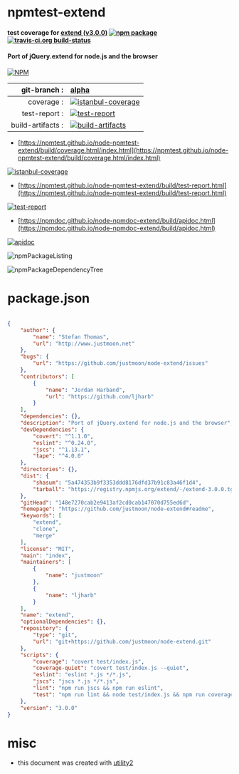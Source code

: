 # npmtest-extend

#### test coverage for  [extend (v3.0.0)](https://github.com/justmoon/node-extend#readme)  [![npm package](https://img.shields.io/npm/v/npmtest-extend.svg?style=flat-square)](https://www.npmjs.org/package/npmtest-extend) [![travis-ci.org build-status](https://api.travis-ci.org/npmtest/node-npmtest-extend.svg)](https://travis-ci.org/npmtest/node-npmtest-extend)

#### Port of jQuery.extend for node.js and the browser

[![NPM](https://nodei.co/npm/extend.png?downloads=true&downloadRank=true&stars=true)](https://www.npmjs.com/package/extend)

| git-branch : | [alpha](https://github.com/npmtest/node-npmtest-extend/tree/alpha)|
|--:|:--|
| coverage : | [![istanbul-coverage](https://npmtest.github.io/node-npmtest-extend/build/coverage.badge.svg)](https://npmtest.github.io/node-npmtest-extend/build/coverage.html/index.html)|
| test-report : | [![test-report](https://npmtest.github.io/node-npmtest-extend/build/test-report.badge.svg)](https://npmtest.github.io/node-npmtest-extend/build/test-report.html)|
| build-artifacts : | [![build-artifacts](https://npmtest.github.io/node-npmtest-extend/glyphicons_144_folder_open.png)](https://github.com/npmtest/node-npmtest-extend/tree/gh-pages/build)|

- [https://npmtest.github.io/node-npmtest-extend/build/coverage.html/index.html](https://npmtest.github.io/node-npmtest-extend/build/coverage.html/index.html)

[![istanbul-coverage](https://npmtest.github.io/node-npmtest-extend/build/screenCapture.buildCi.browser.%252Ftmp%252Fbuild%252Fcoverage.lib.html.png)](https://npmtest.github.io/node-npmtest-extend/build/coverage.html/index.html)

- [https://npmtest.github.io/node-npmtest-extend/build/test-report.html](https://npmtest.github.io/node-npmtest-extend/build/test-report.html)

[![test-report](https://npmtest.github.io/node-npmtest-extend/build/screenCapture.buildCi.browser.%252Ftmp%252Fbuild%252Ftest-report.html.png)](https://npmtest.github.io/node-npmtest-extend/build/test-report.html)

- [https://npmdoc.github.io/node-npmdoc-extend/build/apidoc.html](https://npmdoc.github.io/node-npmdoc-extend/build/apidoc.html)

[![apidoc](https://npmdoc.github.io/node-npmdoc-extend/build/screenCapture.buildCi.browser.%252Ftmp%252Fbuild%252Fapidoc.html.png)](https://npmdoc.github.io/node-npmdoc-extend/build/apidoc.html)

![npmPackageListing](https://npmtest.github.io/node-npmtest-extend/build/screenCapture.npmPackageListing.svg)

![npmPackageDependencyTree](https://npmtest.github.io/node-npmtest-extend/build/screenCapture.npmPackageDependencyTree.svg)



# package.json

```json

{
    "author": {
        "name": "Stefan Thomas",
        "url": "http://www.justmoon.net"
    },
    "bugs": {
        "url": "https://github.com/justmoon/node-extend/issues"
    },
    "contributors": [
        {
            "name": "Jordan Harband",
            "url": "https://github.com/ljharb"
        }
    ],
    "dependencies": {},
    "description": "Port of jQuery.extend for node.js and the browser",
    "devDependencies": {
        "covert": "^1.1.0",
        "eslint": "^0.24.0",
        "jscs": "^1.13.1",
        "tape": "^4.0.0"
    },
    "directories": {},
    "dist": {
        "shasum": "5a474353b9f3353ddd8176dfd37b91c83a46f1d4",
        "tarball": "https://registry.npmjs.org/extend/-/extend-3.0.0.tgz"
    },
    "gitHead": "148e7270cab2e9413af2cd0cab147070d755ed6d",
    "homepage": "https://github.com/justmoon/node-extend#readme",
    "keywords": [
        "extend",
        "clone",
        "merge"
    ],
    "license": "MIT",
    "main": "index",
    "maintainers": [
        {
            "name": "justmoon"
        },
        {
            "name": "ljharb"
        }
    ],
    "name": "extend",
    "optionalDependencies": {},
    "repository": {
        "type": "git",
        "url": "git+https://github.com/justmoon/node-extend.git"
    },
    "scripts": {
        "coverage": "covert test/index.js",
        "coverage-quiet": "covert test/index.js --quiet",
        "eslint": "eslint *.js */*.js",
        "jscs": "jscs *.js */*.js",
        "lint": "npm run jscs && npm run eslint",
        "test": "npm run lint && node test/index.js && npm run coverage-quiet"
    },
    "version": "3.0.0"
}
```



# misc
- this document was created with [utility2](https://github.com/kaizhu256/node-utility2)

